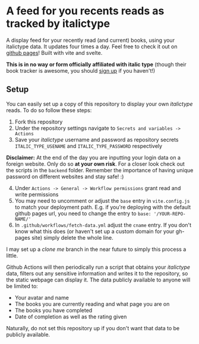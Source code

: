 # A feed for you recents reads as tracked by italictype
A display feed for your recently read (and current) books, using your italictype
data. It updates four times a day. Feel free to check it out on [github pages](https://sebastian-stubenvoll.github.io/italic-hype-feed/)!
Built with vite and svelte.

**This is in no way or form officially affiliated with italic type**
(though their book tracker is awesome, you should [sign up](https://www.italictype.com/) if you haven't!)

## Setup

You can easily set up a copy of this repository to display your own *italictype* reads. 
To do so follow these steps:

1. Fork this repository
2. Under the repository settings navigate to `Secrets and variables -> Actions`
3. Save your *italictype* username and password as repository secrets
   `ITALIC_TYPE_USENAME` and `ITALIC_TYPE_PASSWORD` respectively

**Disclaimer:** At the end of the day you are inputting your login data on a
foreign website. Only do so **at your own risk**. For a closer look check out
the scripts in the `backend` folder. Remember the importance of
having unique password on different websites and stay safe! :)

4. Under `Actions -> General -> Workflow permissions` grant read and write
   permissions
5. You may need to uncomment or adjust the `base` entry in `vite.config.js` to
   match your deployment path. E.g. if you're deploying with the default github
   pages url, you need to change the entry to `base: '/YOUR-REPO-NAME/'`
6. In `.github/workflows/fetch-data.yml` adjust the `cname` entry. If you don't
   know what this does (or haven't set up a custom domain for your gh-pages
   site) simply delete the whole line.

I may set up a *clone me* branch in the near future to simply this process a
little.

Github Actions will then periodically run a script that obtains your
*italictype* data, filters out any sensitive information and writes it to the
repository, so the static webpage can display it. The data publicly available
to anyone will be limited to:

+ Your avatar and name
+ The books you are currently reading and what page you are on
+ The books you have completed
+ Date of completion as well as the rating given

Naturally, do not set this repository up if you don't want that data to be
publicly available.
